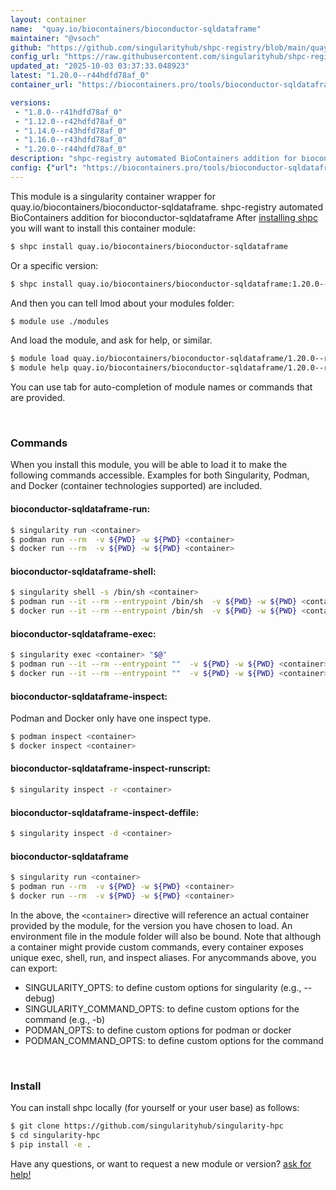```yaml
---
layout: container
name:  "quay.io/biocontainers/bioconductor-sqldataframe"
maintainer: "@vsoch"
github: "https://github.com/singularityhub/shpc-registry/blob/main/quay.io/biocontainers/bioconductor-sqldataframe/container.yaml"
config_url: "https://raw.githubusercontent.com/singularityhub/shpc-registry/main/quay.io/biocontainers/bioconductor-sqldataframe/container.yaml"
updated_at: "2025-10-03 03:37:33.048923"
latest: "1.20.0--r44hdfd78af_0"
container_url: "https://biocontainers.pro/tools/bioconductor-sqldataframe"

versions:
 - "1.8.0--r41hdfd78af_0"
 - "1.12.0--r42hdfd78af_0"
 - "1.14.0--r43hdfd78af_0"
 - "1.16.0--r43hdfd78af_0"
 - "1.20.0--r44hdfd78af_0"
description: "shpc-registry automated BioContainers addition for bioconductor-sqldataframe"
config: {"url": "https://biocontainers.pro/tools/bioconductor-sqldataframe", "maintainer": "@vsoch", "description": "shpc-registry automated BioContainers addition for bioconductor-sqldataframe", "latest": {"1.20.0--r44hdfd78af_0": "sha256:ac2a93cf5d2309216cac706d1d05b09ad6846d6d96beee36ec2ef229716cedbd"}, "tags": {"1.8.0--r41hdfd78af_0": "sha256:9f8b0a2de15fc3ca513fe9f8afd6ccf8d2b2bf55062c88253b1966b25675aece", "1.12.0--r42hdfd78af_0": "sha256:5cb8595c9237b0676bce2e1356579517c4362d7c0665ef26abd602392428dade", "1.14.0--r43hdfd78af_0": "sha256:84df052a74e8d60a436ffa82e03a72715180970ad18c903607b56ed698e670ca", "1.16.0--r43hdfd78af_0": "sha256:2ff8ca4f8d535ec09def785ef8f416eedcec61f8d54da782dd43baff1419c217", "1.20.0--r44hdfd78af_0": "sha256:ac2a93cf5d2309216cac706d1d05b09ad6846d6d96beee36ec2ef229716cedbd"}, "docker": "quay.io/biocontainers/bioconductor-sqldataframe"}
---
```


This module is a singularity container wrapper for quay.io/biocontainers/bioconductor-sqldataframe.
shpc-registry automated BioContainers addition for bioconductor-sqldataframe
After [installing shpc](#install) you will want to install this container module:


```bash
$ shpc install quay.io/biocontainers/bioconductor-sqldataframe
```

Or a specific version:

```bash
$ shpc install quay.io/biocontainers/bioconductor-sqldataframe:1.20.0--r44hdfd78af_0
```

And then you can tell lmod about your modules folder:

```bash
$ module use ./modules
```

And load the module, and ask for help, or similar.

```bash
$ module load quay.io/biocontainers/bioconductor-sqldataframe/1.20.0--r44hdfd78af_0
$ module help quay.io/biocontainers/bioconductor-sqldataframe/1.20.0--r44hdfd78af_0
```

You can use tab for auto-completion of module names or commands that are provided.

<br>

### Commands

When you install this module, you will be able to load it to make the following commands accessible.
Examples for both Singularity, Podman, and Docker (container technologies supported) are included.

#### bioconductor-sqldataframe-run:

```bash
$ singularity run <container>
$ podman run --rm  -v ${PWD} -w ${PWD} <container>
$ docker run --rm  -v ${PWD} -w ${PWD} <container>
```

#### bioconductor-sqldataframe-shell:

```bash
$ singularity shell -s /bin/sh <container>
$ podman run --it --rm --entrypoint /bin/sh  -v ${PWD} -w ${PWD} <container>
$ docker run --it --rm --entrypoint /bin/sh  -v ${PWD} -w ${PWD} <container>
```

#### bioconductor-sqldataframe-exec:

```bash
$ singularity exec <container> "$@"
$ podman run --it --rm --entrypoint ""  -v ${PWD} -w ${PWD} <container> "$@"
$ docker run --it --rm --entrypoint ""  -v ${PWD} -w ${PWD} <container> "$@"
```

#### bioconductor-sqldataframe-inspect:

Podman and Docker only have one inspect type.

```bash
$ podman inspect <container>
$ docker inspect <container>
```

#### bioconductor-sqldataframe-inspect-runscript:

```bash
$ singularity inspect -r <container>
```

#### bioconductor-sqldataframe-inspect-deffile:

```bash
$ singularity inspect -d <container>
```



#### bioconductor-sqldataframe

```bash
$ singularity run <container>
$ podman run --rm  -v ${PWD} -w ${PWD} <container>
$ docker run --rm  -v ${PWD} -w ${PWD} <container>
```


In the above, the `<container>` directive will reference an actual container provided
by the module, for the version you have chosen to load. An environment file in the
module folder will also be bound. Note that although a container
might provide custom commands, every container exposes unique exec, shell, run, and
inspect aliases. For anycommands above, you can export:

 - SINGULARITY_OPTS: to define custom options for singularity (e.g., --debug)
 - SINGULARITY_COMMAND_OPTS: to define custom options for the command (e.g., -b)
 - PODMAN_OPTS: to define custom options for podman or docker
 - PODMAN_COMMAND_OPTS: to define custom options for the command

<br>

### Install

You can install shpc locally (for yourself or your user base) as follows:

```bash
$ git clone https://github.com/singularityhub/singularity-hpc
$ cd singularity-hpc
$ pip install -e .
```

Have any questions, or want to request a new module or version? [ask for help!](https://github.com/singularityhub/singularity-hpc/issues)